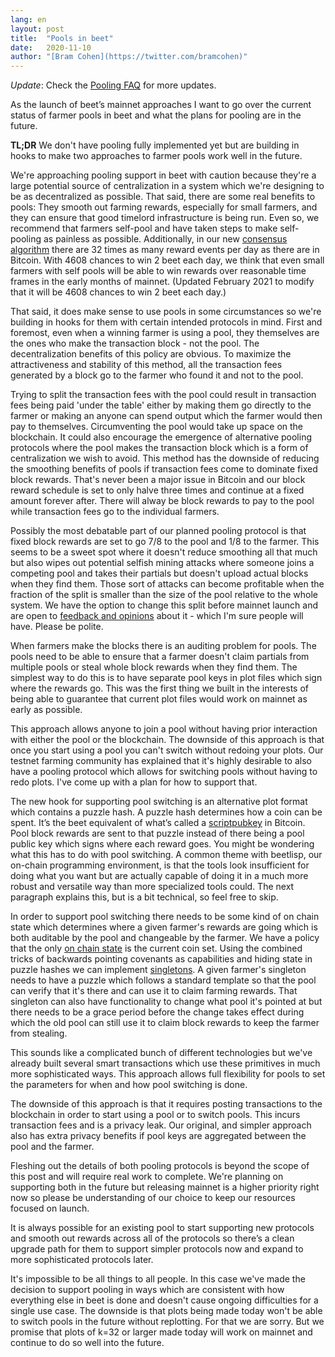 ```yaml
---
lang: en
layout: post
title:  "Pools in beet"
date:   2020-11-10
author: "[Bram Cohen](https://twitter.com/bramcohen)"
---
```


*Update*: Check the [Pooling FAQ](https://github.com/beet-Network/beet-blockchain/wiki/Pooling-FAQ) for more updates.

As the launch of beet’s mainnet approaches I want to go over the current status of farmer pools in beet and what the plans for pooling are in the future.

**TL;DR** We don't have pooling fully implemented yet but are building in hooks to make two approaches to farmer pools work well in the future.

We're approaching pooling support in beet with caution because they're a large potential source of centralization in a system which we're designing to be as decentralized as possible. That said, there are some real benefits to pools: They smooth out farming rewards, especially for small farmers, and they can ensure that good timelord infrastructure is being run. Even so, we recommend that farmers self-pool and have taken steps to make self-pooling as painless as possible. Additionally, in our new [consensus algorithm](/assets/beet-New-Consensus-0.9.pdf) there are 32 times as many reward events per day as there are in Bitcoin. With 4608 chances to win 2 beet each day, we think that even small farmers with self pools will be able to win rewards over reasonable time frames in the early months of mainnet. (Updated February 2021 to modify that it will be 4608 chances to win 2 beet each day.)

That said, it does make sense to use pools in some circumstances so we're building in hooks for them with certain intended protocols in mind. First and foremost, even when a winning farmer is using a pool, they themselves are the ones who make the transaction block - not the pool. The decentralization benefits of this policy are obvious. To maximize the attractiveness and stability of this method, all the transaction fees generated by a block go to the farmer who found it and not to the pool.

Trying to split the transaction fees with the pool could result in transaction fees being paid 'under the table' either by making them go directly to the farmer or making an anyone can spend output which the farmer would then pay to themselves. Circumventing the pool would take up space on the blockchain. It could also encourage the emergence of alternative pooling protocols where the pool makes the transaction block which is a form of centralization we wish to avoid. This method has the downside of reducing the smoothing benefits of pools if transaction fees come to dominate fixed block rewards. That's never been a major issue in Bitcoin and our block reward schedule is set to only halve three times and continue at a fixed amount forever after. There will alway be block rewards to pay to the pool while transaction fees go to the individual farmers.

Possibly the most debatable part of our planned pooling protocol is that fixed block rewards are set to go 7/8 to the pool and 1/8 to the farmer. This seems to be a sweet spot where it doesn't reduce smoothing all that much but also wipes out potential selfish mining attacks where someone joins a competing pool and takes their partials but doesn't upload actual blocks when they find them. Those sort of attacks can become profitable when the fraction of the split is smaller than the size of the pool relative to the whole system. We have the option to change this split before mainnet launch and are open to [feedback and opinions](https://keybase.io/team/beet_network.public) about it - which I'm sure people will have. Please be polite.

When farmers make the blocks there is an auditing problem for pools. The pools need to be able to ensure that a farmer doesn't claim partials from multiple pools or steal whole block rewards when they find them. The simplest way to do this is to have separate pool keys in plot files which sign where the rewards go. This was the first thing we built in the interests of being able to guarantee that current plot files would work on mainnet as early as possible.

This approach allows anyone to join a pool without having prior interaction with either the pool or the blockchain. The downside of this approach is that once you start using a pool you can't switch without redoing your plots. Our testnet farming community has explained that it's highly desirable to also have a pooling protocol which allows for switching pools without having to redo plots. I've come up with a plan for how to support that.

The new hook for supporting pool switching is an alternative plot format which contains a puzzle hash. A puzzle hash determines how a coin can be spent. It’s the beet equivalent of what’s called a [scriptpubkey](https://www.mycryptopedia.com/scriptpubkey-scriptsig/) in Bitcoin. Pool block rewards are sent to that puzzle instead of there being a pool public key which signs where each reward goes. You might be wondering what this has to do with pool switching. A common theme with beetlisp, our on-chain programming environment, is that the tools look insufficient for doing what you want but are actually capable of doing it in a much more robust and versatile way than more specialized tools could. The next paragraph explains this, but is a bit technical, so feel free to skip.

In order to support pool switching there needs to be some kind of on chain state which determines where a given farmer's rewards are going which is both auditable by the pool and changeable by the farmer. We have a policy that the only [on chain state](https://medium.com/@moonxfamily/what-is-utxo-model-how-can-blockchain-address-them-acd4856b8c56) is the current coin set. Using the combined tricks of backwards pointing covenants as capabilities and hiding state in puzzle hashes we can implement [singletons](https://en.wikipedia.org/wiki/Singleton_pattern). A given farmer's singleton needs to have a puzzle which follows a standard template so that the pool can verify that it's there and can use it to claim farming rewards. That singleton can also have functionality to change what pool it's pointed at but there needs to be a grace period before the change takes effect during which the old pool can still use it to claim block rewards to keep the farmer from stealing.

This sounds like a complicated bunch of different technologies but we've already built several smart transactions which use these primitives in much more sophisticated ways. This approach allows full flexibility for pools to set the parameters for when and how pool switching is done.

The downside of this approach is that it requires posting transactions to the blockchain in order to start using a pool or to switch pools. This incurs transaction fees and is a privacy leak. Our original, and simpler approach also has extra privacy benefits if pool keys are aggregated between the pool and the farmer.

Fleshing out the details of both pooling protocols is beyond the scope of this post and will require real work to complete. We're planning on supporting both in the future but releasing mainnet is a higher priority right now so please be understanding of our choice to keep our resources focused on launch.

It is always possible for an existing pool to start supporting new protocols and smooth out rewards across all of the protocols so there’s a clean upgrade path for them to support simpler protocols now and expand to more sophisticated protocols later.

It's impossible to be all things to all people. In this case we've made the decision to support pooling in ways which are consistent with how everything else in beet is done and doesn't cause ongoing difficulties for a single use case. The downside is that plots being made today won't be able to switch pools in the future without replotting. For that we are sorry. But we promise that plots of k=32 or larger made today will work on mainnet and continue to do so well into the future.
